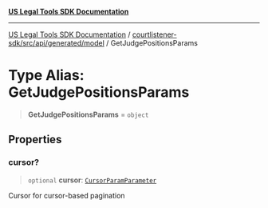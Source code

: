 [**US Legal Tools SDK Documentation**](../../../../../../README.md)

***

[US Legal Tools SDK Documentation](../../../../../../README.md) / [courtlistener-sdk/src/api/generated/model](../README.md) / GetJudgePositionsParams

# Type Alias: GetJudgePositionsParams

> **GetJudgePositionsParams** = `object`

## Properties

### cursor?

> `optional` **cursor**: [`CursorParamParameter`](CursorParamParameter.md)

Cursor for cursor-based pagination
